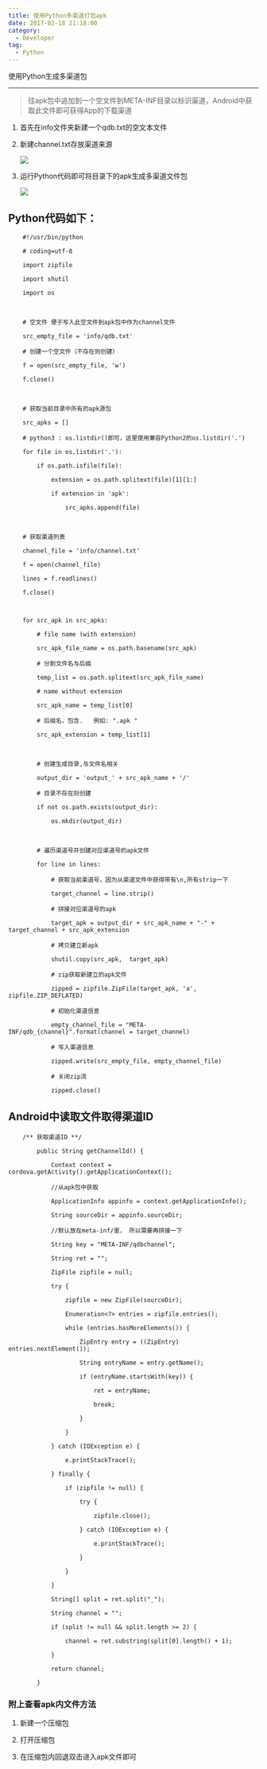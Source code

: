 ```yaml
---
title: 使用Python多渠道打包apk
date: 2017-02-18 21:18:00
category:
  - Developer
tag:
  - Python
---
```


使用Python生成多渠道包   

-------------------------

>往apk包中追加到一个空文件到META-INF目录以标识渠道，Android中获取此文件即可获得App的下载渠道



1. 首先在info文件夹新建一个qdb.txt的空文本文件

2. 新建channel.txt存放渠道来源  

    ![](python_build_android_apk/662652-20170218104839613-682235498.png)    

3. 运行Python代码即可将目录下的apk生成多渠道文件包     

    ![](python_build_android_apk/662652-20170218105008472-1501177044.png)



## Python代码如下：         



        #!/usr/bin/python

        # coding=utf-8

        import zipfile

        import shutil

        import os



        # 空文件 便于写入此空文件到apk包中作为channel文件

        src_empty_file = 'info/qdb.txt'

        # 创建一个空文件（不存在则创建）

        f = open(src_empty_file, 'w') 

        f.close()



        # 获取当前目录中所有的apk源包

        src_apks = []

        # python3 : os.listdir()即可，这里使用兼容Python2的os.listdir('.')

        for file in os.listdir('.'):

            if os.path.isfile(file):

                extension = os.path.splitext(file)[1][1:]

                if extension in 'apk':

                    src_apks.append(file)



        # 获取渠道列表

        channel_file = 'info/channel.txt'

        f = open(channel_file)

        lines = f.readlines()

        f.close()



        for src_apk in src_apks:

            # file name (with extension)

            src_apk_file_name = os.path.basename(src_apk)

            # 分割文件名与后缀

            temp_list = os.path.splitext(src_apk_file_name)

            # name without extension

            src_apk_name = temp_list[0]

            # 后缀名，包含.   例如: ".apk "

            src_apk_extension = temp_list[1]

            

            # 创建生成目录,与文件名相关

            output_dir = 'output_' + src_apk_name + '/'

            # 目录不存在则创建

            if not os.path.exists(output_dir):

                os.mkdir(output_dir)

                

            # 遍历渠道号并创建对应渠道号的apk文件

            for line in lines:

                # 获取当前渠道号，因为从渠道文件中获得带有\n,所有strip一下

                target_channel = line.strip()

                # 拼接对应渠道号的apk

                target_apk = output_dir + src_apk_name + "-" + target_channel + src_apk_extension  

                # 拷贝建立新apk

                shutil.copy(src_apk,  target_apk)

                # zip获取新建立的apk文件

                zipped = zipfile.ZipFile(target_apk, 'a', zipfile.ZIP_DEFLATED)

                # 初始化渠道信息

                empty_channel_file = "META-INF/qdb_{channel}".format(channel = target_channel)

                # 写入渠道信息

                zipped.write(src_empty_file, empty_channel_file)

                # 关闭zip流

                zipped.close()



## Android中读取文件取得渠道ID       



        /** 获取渠道ID **/

            public String getChannelId() {

                Context context = cordova.getActivity().getApplicationContext();

                //从apk包中获取

                ApplicationInfo appinfo = context.getApplicationInfo();

                String sourceDir = appinfo.sourceDir;

                //默认放在meta-inf/里， 所以需要再拼接一下

                String key = "META-INF/qdbchannel";

                String ret = "";

                ZipFile zipfile = null;

                try {

                    zipfile = new ZipFile(sourceDir);

                    Enumeration<?> entries = zipfile.entries();

                    while (entries.hasMoreElements()) {

                        ZipEntry entry = ((ZipEntry) entries.nextElement());

                        String entryName = entry.getName();

                        if (entryName.startsWith(key)) {

                            ret = entryName;

                            break;

                        }

                    }

                } catch (IOException e) {

                    e.printStackTrace();

                } finally {

                    if (zipfile != null) {

                        try {

                            zipfile.close();

                        } catch (IOException e) {

                            e.printStackTrace();

                        }

                    }

                }

                String[] split = ret.split("_");

                String channel = "";

                if (split != null && split.length >= 2) {

                    channel = ret.substring(split[0].length() + 1);

                }

                return channel;

            }



### 附上查看apk内文件方法



1. 新建一个压缩包

2. 打开压缩包

3. 在压缩包内回退双击进入apk文件即可
